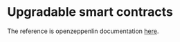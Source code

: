 # Upgradable smart contracts

The reference is openzeppenlin documentation [here](https://docs.openzeppelin.com/learn/upgrading-smart-contracts?pref=truffle#whats-in-an-upgrade).
